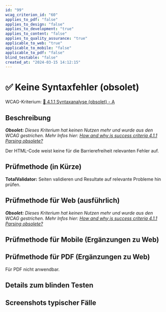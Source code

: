 ```yaml
---
id: "99"
wcag_criterion_id: "60"
applies_to_pdf: "false"
applies_to_design: "false"
applies_to_development: "true"
applies_to_content: "false"
applies_to_quality_assurance: "true"
applicable_to_web: "true"
applicable_to_mobile: "false"
applicable_to_pdf: "false"
blind_testable: "false"
created_at: "2024-03-15 14:12:15"
---
```


# ✅ Keine Syntaxfehler (obsolet)

WCAG-Kriterium: [📜 4.1.1 Syntaxanalyse (obsolet) - A](..)

## Beschreibung

_**Obsolet:** Dieses Kriterium hat keinen Nutzen mehr und wurde aus den WCAG gestrichen. Mehr Infos hier: [How and why is success criteria 4.1.1 Parsing obsolete?](https://www.w3.org/WAI/standards-guidelines/wcag/faq/#parsing411)_

Der HTML-Code weist keine für die Barrierefreiheit relevanten Fehler auf.

## Prüfmethode (in Kürze)

**TotalValidator:** Seiten validieren und Resultate auf relevante Probleme hin prüfen.

## Prüfmethode für Web (ausführlich)

_**Obsolet:** Dieses Kriterium hat keinen Nutzen mehr und wurde aus den WCAG gestrichen. Mehr Infos hier: [How and why is success criteria 4.1.1 Parsing obsolete?](https://www.w3.org/WAI/standards-guidelines/wcag/faq/#parsing411)_

## Prüfmethode für Mobile (Ergänzungen zu Web)



## Prüfmethode für PDF (Ergänzungen zu Web)

Für PDF nicht anwendbar.

## Details zum blinden Testen



## Screenshots typischer Fälle


